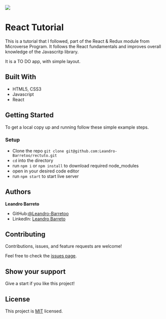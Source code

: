 ![](https://img.shields.io/badge/Microverse-blueviolet)

# React Tutorial

This is a tutorial that I followed, part of the React & Redux module from Microverse Program. It follows the React fundamentals and improves overall knowledge of the Javascritp library.

It is a TO DO app, with simple layout.

## Built With

- HTML5, CSS3
- Javascript
- React

## Getting Started

To get a local copy up and running follow these simple example steps.

### Setup

- Clone the repo `git clone git@github.com:Leandro-Barretoo/rectuto.git`
- `cd` into the directory
- run `npm i` or `npm install` to download required node_modules
- open in your desired code editor
- run `npm start` to start live server

## Authors

**Leandro Barreto**

- GitHub:[@Leandro-Barretoo](https://github.com/Leandro-Barretoo)
- LinkedIn: [Leandro Barreto](https://linkedin.com/in/leandroobarreto/)

## Contributing

Contributions, issues, and feature requests are welcome!

Feel free to check the [issues page](../../issues/).

## Show your support

Give a start if you like this project!

## License

This project is [MIT](./MIT.md) licensed.
